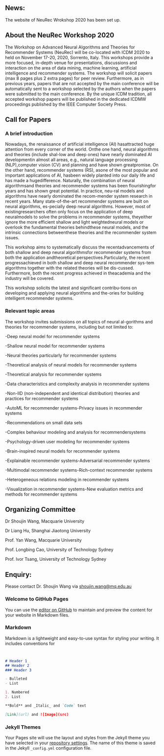 ## **News:**
The website of NeuRec Wrokshop 2020 has been set up. 


## **About the NeuRec Workshop 2020** 
The Workshop on Advanced Neural Algorithms and Theories for Recommender Systems (NeuRec) will be co-located with ICDM 2020 to held on November 17-20, 2020, Sorrento, Italy. This workshops provide a more focused, in-depth venue for presentations, discussions and interaction on the area of data mining, machine learning, artificial intelligence and recommender systems. The workshop will solicit papers (max 8 pages plus 2 extra pages) for peer review. Furthermore, as in previous years, papers that are not accepted by the main conference will be automatically sent to a workshop selected by the authors when the papers were submitted to the main conference. By the unique ICDM tradition, all accepted workshop papers will be published in the dedicated ICDMW proceedings published by the IEEE Computer Society Press.


## **Call for Papers**
### A brief introduction
Nowadays, the renaissance of artificial intelligence (AI) hasattracted huge attention from every corner of the world.  Onthe one hand,  neural algorithms and theories (include shal-low and deep ones) have nearly dominated AI developmentin almost all areas, e.g., natural language processing (NLP),computer  vision  (CV)  and  planning  and  have  shown  greatpromise.  On the other hand, recommender systems (RS), asone of the most popular and important applications of AI, hasbeen widely planted into our daily life and has made a hugedifference.  Naturally, the combination of neural algorithmsand theories and recommender systems has been flourishingfor  years  and  has  shown  great  potential.   In  practice,  neu-ral models and algorithms have nearly dominated the recom-mender system research in recent years.  Many state-of-the-art recommender systems are built on neural algorithms, es-pecially deep neural algorithms.  However, most of existingresearchers often only focus on the application of deep neuralmodels to solve the problems in recommender systems, theyeither  ignore  the  more  efficient  shallow  and  light  weightedneural models or overlook the fundamental theories behindthese neural models,  and the intrinsic connections betweenthese theories and the recommender system issues.

This  workshop  aims  to  systematically  discuss  the  recentadvancements  of  both  shallow  and  deep  neural  algorithmsfor  recommender  systems  from  both  the  application  andtheoretical  perspectives.Particularly,  the  recent  progressachieved in both shallow and deep neural recommender sys-tem algorithms together with the related theories will be dis-cussed. Furthermore, both the recent progress achieved in theacademia and the industry will be covered.

This workshop solicits the latest and significant contribu-tions on developing and applying neural algorithms and the-ories for building intelligent recommender systems.

### Relevant topic areas
The workshop invites submissions on all topics of neural al-gorithms  and  theories  for  recommender  systems,  including
but not limited to:

-Deep neural model for recommender systems

-Shallow neural model for recommender systems

-Neural theories particularly for recommender systems

-Theoretical analysis of neural models for recommender systems

-Theoretical analysis for recommender systems

-Data  characteristics  and  complexity  analysis  in  recommender systems

-Non-IID (non-independent and identical distribution) theories and practices for recommender systems

-AutoML for recommender systems-Privacy issues in recommender systems

-Recommendations on small data sets

-Complex behaviour modeling and analysis for recommendersystems

-Psychology-driven user modeling for recommender systems

-Brain-inspired neural models for recommender systems

-Explainable recommender systems-Adversarial recommender systems

-Multimodal recommender systems-Rich-context recommender systems

-Heterogeneous relations modeling in recommender systems

-Visualization in recommender systems-New evaluation metrics and methods for recommender systems


## **Organizing Committee**
Dr Shoujin Wang, Macquarie University

Dr Liang Hu, Shanghai Jiaotong University

Prof. Yan Wang, Macquarie University

Prof. Longbing Cao, University of Technology Sydney

Prof. Ivor Tsang, University of Technology Sydney

## Enquiry: 
Please contact Dr. Shoujin Wang via shoujin.wang@mq.edu.au




### Welcome to GitHub Pages

You can use the [editor on GitHub](https://github.com/786121244/NeuRec-Workshop/edit/master/index.md) to maintain and preview the content for your website in Markdown files.


### Markdown

Markdown is a lightweight and easy-to-use syntax for styling your writing. It includes conventions for

```markdown


# Header 1
## Header 2
### Header 3

- Bulleted
- List

1. Numbered
2. List

**Bold** and _Italic_ and `Code` text

[Link](url) and ![Image](src)
```

### Jekyll Themes

Your Pages site will use the layout and styles from the Jekyll theme you have selected in your [repository settings](https://github.com/786121244/NeuRec-Workshop/settings). The name of this theme is saved in the Jekyll `_config.yml` configuration file.

